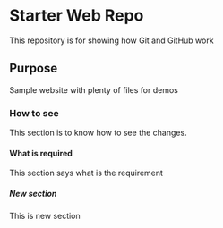 # Starter Web Repo

This repository is for showing how Git and GitHub work

## Purpose

Sample website with plenty of files for demos

### How to see
This section is to know how to see the changes.

#### What is required
This section says what is the requirement

##### New section
This is new section
